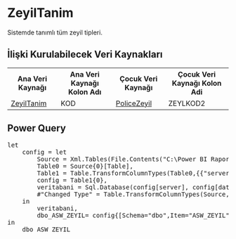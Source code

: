<h1>ZeyilTanim</h1>
Sistemde tanımlı tüm zeyil tipleri.

<h2>İlişki Kurulabilecek Veri Kaynakları</h2>
<table>
<tr>
<th>Ana Veri Kaynağı</th>
<th>Ana Veri Kaynağı Kolon Adı</th>
<th>Çocuk Veri Kaynağı</th>
<th>Çocuk Veri Kaynağı Kolon Adi</th>
</tr>
<tr>
<td><a href="../VeriKaynaklari/ZeyilTanim.md">ZeyilTanim</a></td>
<td>KOD</td>
<td><a href="../VeriKaynaklari/PoliceZeyil.md">PoliceZeyil</a></td>
<td>ZEYLKOD2</td>
</tr>
</table>


<h2>Power Query</h2>
<pre>
let
    config = let
        Source = Xml.Tables(File.Contents("C:\Power BI Raporlar\config.xml")),
        Table0 = Source{0}[Table],
        Table1 = Table.TransformColumnTypes(Table0,{{"server", type text}, {"database", type text}}),
        config = Table1{0},
        veritabani = Sql.Database(config[server], config[database]),
        #"Changed Type" = Table.TransformColumnTypes(Source,{{"server", type text}, {"database", type text}})
    in
        veritabani,
        dbo_ASW_ZEYIL= config{[Schema="dbo",Item="ASW_ZEYIL"]}[Data]
in
    dbo_ASW_ZEYIL
</pre>
